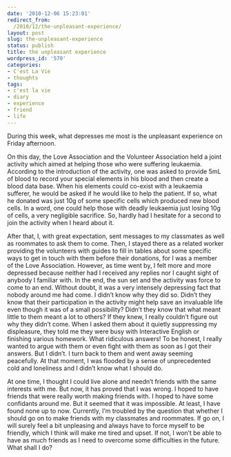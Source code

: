 ```yaml
---
date: '2010-12-06 15:23:01'
redirect_from:
  /2010/12/the-unpleasant-experience/
layout: post
slug: the-unpleasant-experience
status: publish
title: the unpleasant experience
wordpress_id: '570'
categories:
- C'est La Vie
- thoughts
tags:
- c'est la vie
- diary
- experience
- friend
- life
---
```


During this week, what depresses me most is the unpleasant experience on  Friday afternoon.

On this day, the Love Association and the Volunteer Association held a joint activity which aimed at helping those who were suffering leukaemia. According to the introduction of the activity, one was asked to provide 5mL of blood to record your special elements in his blood and then create a blood data base. When his elements could co-exist with a leukaemia sufferer, he would be asked if he would like to help the patient. If so, what he donated was just 10g of some specific cells which produced new blood cells. In a word, one could help those with deadly leukaemia just losing 10g of cells, a very negligible sacrifice. So, hardly had I hesitate for a second to join the activity when I heard about it.

After that, I, with great expectation, sent messages to my classmates as well as roommates to ask them to come. Then, I stayed there as a related worker providing the volunteers with guides to fill in tables about some specific ways to get in touch with them before their donations, for I was a member of the Love Association. However, as time went by, I felt more and more depressed because neither had I received any replies nor I caught sight of anybody I familiar with. In the end, the sun set and the activity was force to come to an end. Without doubt, it was a very intensely depressing fact that nobody around me had come. I didn’t know why they did so. Didn’t they know that their participation in the activity might help save an invaluable life even though it was of a small possibility? Didn’t they know that what meant little to them meant a lot to others? If they knew, I really couldn’t figure out why they didn’t come. When I asked them about it quietly suppressing my displeasure, they told me they were busy with Interactive English or finishing various homework. What ridiculous answers! To be honest, I really wanted to argue with them or even fight with them as soon as I got their answers. But I didn’t. I turn back to them and went away seeming peacefully. At that moment, I was flooded by a sense of unprecedented cold and loneliness and I didn’t know what I should do.

At one time, I thought I could live alone and needn’t friends with the same interests with me. But now, it has proved that I was wrong. I hoped to have friends that were really worth making friends with. I hoped to have some confidants around me. But it seemed that it was impossible. At least, I have found none up to now. Currently, I’m troubled by the question that whether I should go on to make friends with my classmates and roommates. If go on, I will surely feel a bit unpleasing and always have to force myself to be friendly, which I think will make me tired and upset. If not, I won’t be able to have as much friends as I need to overcome some difficulties in the future. What shall I do?
